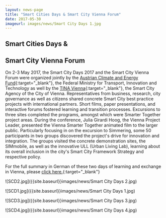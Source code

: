 ```yaml
---
layout: news-page
title: "Smart Cities Days & Smart City Vienna Forum"
date: 2017-05-30
imageurl: images/news/Smart City Days 1.jpg
---
```


<div class="multiline">
<h2><span class="ornament-news">Smart Cities Days &</span></h2>
<h2><span class="ornament-news">Smart City Vienna Forum</span></h2>
</div>

On 2-3 May 2017, the Smart City Days 2017 and the Smart City Vienna Forum were organized jointly by the [Austrian Climate and Energy Fund](http://www.smartcities.at/service/veranstaltungen/smart-cities-days-2017-and-smart-city-forum/){:target="_blank"}, the Federal Ministry for Transport, Innovation and Technology as well by the [TINA Vienna](http://www.tinavienna.at/de/news/smart-cities-days-smart-city-wien-forum){:target="_blank"}, the Smart City Agency of the City of Vienna. Representatives from business, research, city governance as well as citizens shared concrete Smart City best practice projects with international partners. Short films, paper presentations, and interactive forums fostered learning and transition processes. Excursions to three sites completed the programs, amongst which were Smarter Together project areas. During the conference, Julia Girardi Hoog, the Vienna Project Leader, presented the Vienna Smarter Together animated film to the larger public.
Particularly focusing in on the excursion to Simmering, some 50 participants in two groups discovered the project's drive for innovation and integration. The groups visited the concrete demonstration sites, the SIMmobile, as well as the innovative ULL (Urban Living Lab), learning about its overall inclusion in the city's Smart City Framework Strategy and respective policy.

For the full summary in German of these two days of learning and exchange in Vienna, please [click here.](http://www.smartertogether.at/smart-city-days-und-forum/){:target="_blank"}

![SCD2.jpg]({{site.baseurl}}images/news/Smart City Days 2.jpg)

![SCD1.jpg]({{site.baseurl}}images/news/Smart City Days 1.jpg)

![SCD3.jpg]({{site.baseurl}}images/news/Smart City Days 3.jpg)

![SCD4.jpg]({{site.baseurl}}images/news/Smart City Days 4.jpg)
